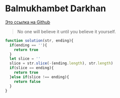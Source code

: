 # Balmukhambet Darkhan
[Это ссылка на Github](https://github.com/KazakhBas1k)
>No one will believe it until you believe it yourself.
```javascript 
function solution(str, ending){
  if(ending == ''){
    return true
  }
  let slice = ''
  slice = str.slice(-(ending.length), str.length)
  if(slice == ending){
    return true
  }else if(slice !== ending){
    return false
  }
}
```